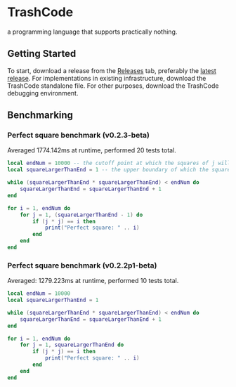 # TrashCode
a programming language that supports practically nothing.
## Getting Started
To start, download a release from the [Releases](https://github.com/fleetDevStorage/trashcode-lang/releases) tab, preferably the [latest release](https://github.com/fleetDevStorage/trashcode-lang/releases/latest). For implementations in existing infrastructure, download the TrashCode standalone file. For other purposes, download the TrashCode debugging environment.

## Benchmarking

### Perfect square benchmark (v0.2.3-beta)
Averaged 1774.142ms at runtime, performed 20 tests total.
```lua
local endNum = 10000 -- the cutoff point at which the squares of j will no longer be checked against i
local squareLargerThanEnd = 1 -- the upper boundary of which the squares of j would exceed endNum

while (squareLargerThanEnd * squareLargerThanEnd) < endNum do
	squareLargerThanEnd = squareLargerThanEnd + 1
end

for i = 1, endNum do
	for j = 1, (squareLargerThanEnd - 1) do
		if (j * j) == i then
			print("Perfect square: " .. i)
		end
	end
end
```

### Perfect square benchmark (v0.2.2p1-beta)
Averaged: 1279.223ms at runtime, performed 10 tests total.
```lua
local endNum = 10000
local squareLargerThanEnd = 1

while (squareLargerThanEnd * squareLargerThanEnd) < endNum do
	squareLargerThanEnd = squareLargerThanEnd + 1
end

for i = 1, endNum do
	for j = 1, squareLargerThanEnd do
		if (j * j) == i then
			print("Perfect square: " .. i)
		end
	end
end
```
